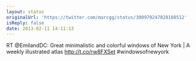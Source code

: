 ```yaml
---
layout: status
originalUrl: 'https://twitter.com/marcgg/status/300970247828160512'
isReply: false
date: 2013-02-11 14:11:13
---
```


RT @EmilandDC: Great minimalistic and colorful windows of New York | A weekly illustrated atlas http://t.co/rw8FXSet #windowsofnewyork
